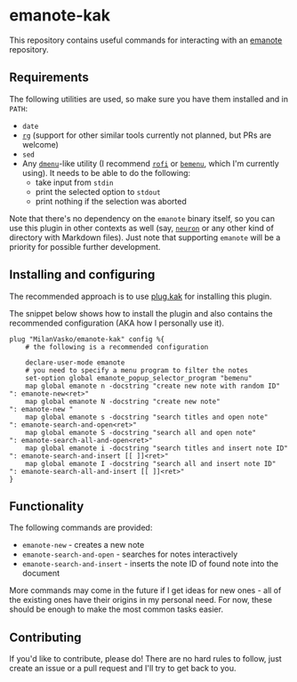 # emanote-kak

This repository contains useful commands for interacting with an
[emanote](https://emanote.srid.ca) repository.

## Requirements

The following utilities are used, so make sure you have them installed and in
`PATH`:

- `date`
- [`rg`](https://github.com/BurntSushi/ripgrep) (support for other similar tools
  currently not planned, but PRs are welcome)
- `sed`
- Any [`dmenu`](https://tools.suckless.org/dmenu/)-like utility (I recommend
  [`rofi`](https://github.com/davatorium/rofi) or
  [`bemenu`](https://github.com/Cloudef/bemenu), which I'm currently using). It
  needs to be able to do the following:
	- take input from `stdin`
	- print the selected option to `stdout`
	- print nothing if the selection was aborted

Note that there's no dependency on the `emanote` binary itself, so you can use
this plugin in other contexts as well (say, [`neuron`](https://neuron.zettel.page)
or any other kind of directory with Markdown files). Just note that supporting
`emanote` will be a priority for possible further development.

## Installing and configuring

The recommended approach is to use [plug.kak](https://github.com/andreyorst/plug.kak)
for installing this plugin.

The snippet below shows how to install the plugin and also contains the
recommended configuration (AKA how I personally use it).

```kak
plug "MilanVasko/emanote-kak" config %{
	# the following is a recommended configuration

	declare-user-mode emanote
	# you need to specify a menu program to filter the notes
	set-option global emanote_popup_selector_program "bemenu"
	map global emanote n -docstring "create new note with random ID"   ": emanote-new<ret>"
	map global emanote N -docstring "create new note"                  ": emanote-new "
	map global emanote s -docstring "search titles and open note"      ": emanote-search-and-open<ret>"
	map global emanote S -docstring "search all and open note"         ": emanote-search-all-and-open<ret>"
	map global emanote i -docstring "search titles and insert note ID" ": emanote-search-and-insert [[ ]]<ret>"
	map global emanote I -docstring "search all and insert note ID"    ": emanote-search-all-and-insert [[ ]]<ret>"
}
```

## Functionality

The following commands are provided:

- `emanote-new` - creates a new note
- `emanote-search-and-open` - searches for notes interactively
- `emanote-search-and-insert` - inserts the note ID of found note into the
  document

More commands may come in the future if I get ideas for new ones - all of the
existing ones have their origins in my personal need. For now, these should be
enough to make the most common tasks easier.

## Contributing

If you'd like to contribute, please do! There are no hard rules to follow, just
create an issue or a pull request and I'll try to get back to you.

